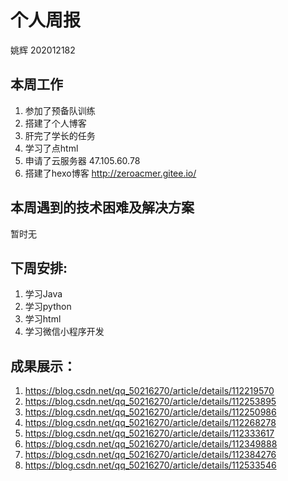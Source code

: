 # 个人周报
姚辉 202012182

## 本周工作
1. 参加了预备队训练
2. 搭建了个人博客
3. 肝完了学长的任务
4. 学习了点html
5. 申请了云服务器 47.105.60.78
6. 搭建了hexo博客 http://zeroacmer.gitee.io/

## 本周遇到的技术困难及解决方案
暂时无

## 下周安排:
1. 学习Java
2. 学习python
3. 学习html
4. 学习微信小程序开发

## 成果展示：
1. https://blog.csdn.net/qq_50216270/article/details/112219570
2. https://blog.csdn.net/qq_50216270/article/details/112253895
3. https://blog.csdn.net/qq_50216270/article/details/112250986
4. https://blog.csdn.net/qq_50216270/article/details/112268278
5. https://blog.csdn.net/qq_50216270/article/details/112333617
6. https://blog.csdn.net/qq_50216270/article/details/112349888
7. https://blog.csdn.net/qq_50216270/article/details/112384276
8. https://blog.csdn.net/qq_50216270/article/details/112533546